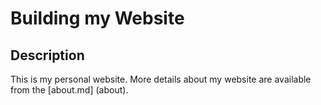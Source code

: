 # Building my Website

## Description
This is my personal website. 
More details about my website are available from the [about.md] (about).
